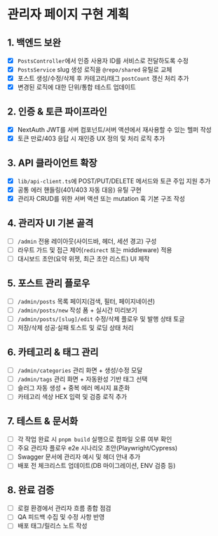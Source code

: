 # 관리자 페이지 구현 계획

## 1. 백엔드 보완
- [x] `PostsController`에서 인증 사용자 ID를 서비스로 전달하도록 수정
- [x] `PostsService` slug 생성 로직을 `@repo/shared` 유틸로 교체
- [x] 포스트 생성/수정/삭제 후 카테고리/태그 `postCount` 갱신 처리 추가
- [x] 변경된 로직에 대한 단위/통합 테스트 업데이트

## 2. 인증 & 토큰 파이프라인
- [x] NextAuth JWT를 서버 컴포넌트/서버 액션에서 재사용할 수 있는 헬퍼 작성
- [x] 토큰 만료/403 응답 시 재인증 UX 정의 및 처리 로직 추가

## 3. API 클라이언트 확장
- [x] `lib/api-client.ts`에 POST/PUT/DELETE 메서드와 토큰 주입 지원 추가
- [x] 공통 에러 핸들링(401/403 자동 대응) 유틸 구현
- [x] 관리자 CRUD를 위한 서버 액션 또는 mutation 훅 기본 구조 작성

## 4. 관리자 UI 기본 골격
- [ ] `/admin` 전용 레이아웃(사이드바, 헤더, 세션 경고) 구성
- [ ] 라우트 가드 및 접근 제어(`redirect` 또는 middleware) 적용
- [ ] 대시보드 초안(요약 위젯, 최근 초안 리스트) UI 제작

## 5. 포스트 관리 플로우
- [ ] `/admin/posts` 목록 페이지(검색, 필터, 페이지네이션)
- [ ] `/admin/posts/new` 작성 폼 + 실시간 미리보기
- [ ] `/admin/posts/[slug]/edit` 수정/삭제 플로우 및 발행 상태 토글
- [ ] 저장/삭제 성공·실패 토스트 및 로딩 상태 처리

## 6. 카테고리 & 태그 관리
- [ ] `/admin/categories` 관리 화면 + 생성/수정 모달
- [ ] `/admin/tags` 관리 화면 + 자동완성 기반 태그 선택
- [ ] 슬러그 자동 생성 + 중복 에러 메시지 표준화
- [ ] 카테고리 색상 HEX 입력 및 검증 로직 추가

## 7. 테스트 & 문서화
- [ ] 각 작업 완료 시 `pnpm build` 실행으로 컴파일 오류 여부 확인
- [ ] 주요 관리자 플로우 e2e 시나리오 초안(Playwright/Cypress)
- [ ] Swagger 문서에 관리자 예시 및 헤더 안내 추가
- [ ] 배포 전 체크리스트 업데이트(DB 마이그레이션, ENV 검증 등)

## 8. 완료 검증
- [ ] 로컬 환경에서 관리자 흐름 종합 점검
- [ ] QA 피드백 수집 및 수정 사항 반영
- [ ] 배포 태그/릴리스 노트 작성
